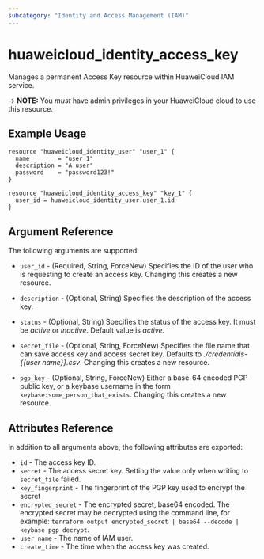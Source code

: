 ```yaml
---
subcategory: "Identity and Access Management (IAM)"
---
```


# huaweicloud_identity_access_key

Manages a permanent Access Key resource within HuaweiCloud IAM service.

-> **NOTE:** You *must* have admin privileges in your HuaweiCloud cloud to use this resource.

## Example Usage

```hcl
resource "huaweicloud_identity_user" "user_1" {
  name        = "user_1"
  description = "A user"
  password    = "password123!"
}

resource "huaweicloud_identity_access_key" "key_1" {
  user_id = huaweicloud_identity_user.user_1.id
}
```

## Argument Reference

The following arguments are supported:

* `user_id` - (Required, String, ForceNew) Specifies the ID of the user who is requesting to create an access key.
  Changing this creates a new resource.

* `description` - (Optional, String) Specifies the description of the access key.

* `status` - (Optional, String) Specifies the status of the access key. It must be *active* or *inactive*. Default value
  is *active*.

* `secret_file` - (Optional, String, ForceNew) Specifies the file name that can save access key and access secret key.
  Defaults to *./credentials-{{user name}}.csv*. Changing this creates a new resource.

* `pgp_key` - (Optional, String, ForceNew) Either a base-64 encoded PGP public key, or a keybase username in the form
  `keybase:some_person_that_exists`. Changing this creates a new resource.

## Attributes Reference

In addition to all arguments above, the following attributes are exported:

* `id` - The access key ID.
* `secret` - The access secret key. Setting the value only when writing to `secret_file` failed.
* `key_fingerprint` - The fingerprint of the PGP key used to encrypt the secret
* `encrypted_secret` - The encrypted secret, base64 encoded. The encrypted secret may be decrypted using the command
  line, for example: `terraform output encrypted_secret | base64 --decode | keybase pgp decrypt`.
* `user_name` - The name of IAM user.
* `create_time` - The time when the access key was created.
